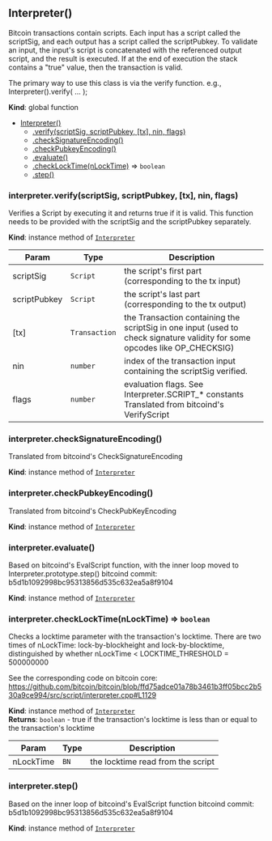 <a name="Interpreter"></a>
## Interpreter()
Bitcoin transactions contain scripts. Each input has a script called the
scriptSig, and each output has a script called the scriptPubkey. To validate
an input, the input's script is concatenated with the referenced output script,
and the result is executed. If at the end of execution the stack contains a
"true" value, then the transaction is valid.

The primary way to use this class is via the verify function.
e.g., Interpreter().verify( ... );

**Kind**: global function  

* [Interpreter()](#Interpreter)
  * [.verify(scriptSig, scriptPubkey, [tx], nin, flags)](#Interpreter+verify)
  * [.checkSignatureEncoding()](#Interpreter+checkSignatureEncoding)
  * [.checkPubkeyEncoding()](#Interpreter+checkPubkeyEncoding)
  * [.evaluate()](#Interpreter+evaluate)
  * [.checkLockTime(nLockTime)](#Interpreter+checkLockTime) ⇒ <code>boolean</code>
  * [.step()](#Interpreter+step)

<a name="Interpreter+verify"></a>
### interpreter.verify(scriptSig, scriptPubkey, [tx], nin, flags)
Verifies a Script by executing it and returns true if it is valid.
This function needs to be provided with the scriptSig and the scriptPubkey
separately.

**Kind**: instance method of <code>[Interpreter](#Interpreter)</code>  

| Param | Type | Description |
| --- | --- | --- |
| scriptSig | <code>Script</code> | the script's first part (corresponding to the tx input) |
| scriptPubkey | <code>Script</code> | the script's last part (corresponding to the tx output) |
| [tx] | <code>Transaction</code> | the Transaction containing the scriptSig in one input (used    to check signature validity for some opcodes like OP_CHECKSIG) |
| nin | <code>number</code> | index of the transaction input containing the scriptSig verified. |
| flags | <code>number</code> | evaluation flags. See Interpreter.SCRIPT_* constants Translated from bitcoind's VerifyScript |

<a name="Interpreter+checkSignatureEncoding"></a>
### interpreter.checkSignatureEncoding()
Translated from bitcoind's CheckSignatureEncoding

**Kind**: instance method of <code>[Interpreter](#Interpreter)</code>  
<a name="Interpreter+checkPubkeyEncoding"></a>
### interpreter.checkPubkeyEncoding()
Translated from bitcoind's CheckPubKeyEncoding

**Kind**: instance method of <code>[Interpreter](#Interpreter)</code>  
<a name="Interpreter+evaluate"></a>
### interpreter.evaluate()
Based on bitcoind's EvalScript function, with the inner loop moved to
Interpreter.prototype.step()
bitcoind commit: b5d1b1092998bc95313856d535c632ea5a8f9104

**Kind**: instance method of <code>[Interpreter](#Interpreter)</code>  
<a name="Interpreter+checkLockTime"></a>
### interpreter.checkLockTime(nLockTime) ⇒ <code>boolean</code>
Checks a locktime parameter with the transaction's locktime.
There are two times of nLockTime: lock-by-blockheight and lock-by-blocktime,
distinguished by whether nLockTime < LOCKTIME_THRESHOLD = 500000000

See the corresponding code on bitcoin core:
https://github.com/bitcoin/bitcoin/blob/ffd75adce01a78b3461b3ff05bcc2b530a9ce994/src/script/interpreter.cpp#L1129

**Kind**: instance method of <code>[Interpreter](#Interpreter)</code>  
**Returns**: <code>boolean</code> - true if the transaction's locktime is less than or equal to
                  the transaction's locktime  

| Param | Type | Description |
| --- | --- | --- |
| nLockTime | <code>BN</code> | the locktime read from the script |

<a name="Interpreter+step"></a>
### interpreter.step()
Based on the inner loop of bitcoind's EvalScript function
bitcoind commit: b5d1b1092998bc95313856d535c632ea5a8f9104

**Kind**: instance method of <code>[Interpreter](#Interpreter)</code>  
